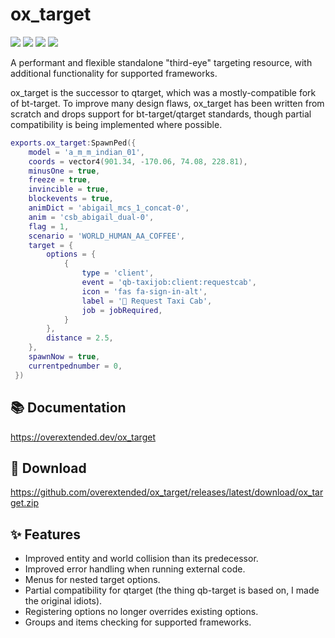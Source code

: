 # ox_target

![](https://img.shields.io/github/downloads/overextended/ox_target/total?logo=github)
![](https://img.shields.io/github/downloads/overextended/ox_target/latest/total?logo=github)
![](https://img.shields.io/github/contributors/overextended/ox_target?logo=github)
![](https://img.shields.io/github/v/release/overextended/ox_target?logo=github) 


A performant and flexible standalone "third-eye" targeting resource, with additional functionality for supported frameworks.

ox_target is the successor to qtarget, which was a mostly-compatible fork of bt-target.
To improve many design flaws, ox_target has been written from scratch and drops support for bt-target/qtarget standards, though partial compatibility is being implemented where possible.


```lua
exports.ox_target:SpawnPed({
    model = 'a_m_m_indian_01',
    coords = vector4(901.34, -170.06, 74.08, 228.81),
    minusOne = true,
    freeze = true,
    invincible = true,
    blockevents = true,
    animDict = 'abigail_mcs_1_concat-0',
    anim = 'csb_abigail_dual-0',
    flag = 1,
    scenario = 'WORLD_HUMAN_AA_COFFEE',
    target = {
        options = {
            {
                type = 'client',
                event = 'qb-taxijob:client:requestcab',
                icon = 'fas fa-sign-in-alt',
                label = '🚕 Request Taxi Cab',
                job = jobRequired,
            }
        },
        distance = 2.5,
    },
    spawnNow = true,
    currentpednumber = 0,
 })  
```

## 📚 Documentation

https://overextended.dev/ox_target

## 💾 Download

https://github.com/overextended/ox_target/releases/latest/download/ox_target.zip

## ✨ Features

- Improved entity and world collision than its predecessor.
- Improved error handling when running external code.
- Menus for nested target options.
- Partial compatibility for qtarget (the thing qb-target is based on, I made the original idiots).
- Registering options no longer overrides existing options.
- Groups and items checking for supported frameworks.
